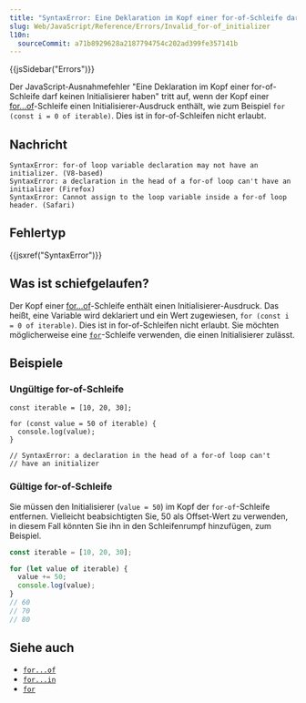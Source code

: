 ```yaml
---
title: "SyntaxError: Eine Deklaration im Kopf einer for-of-Schleife darf keinen Initialisierer haben"
slug: Web/JavaScript/Reference/Errors/Invalid_for-of_initializer
l10n:
  sourceCommit: a71b8929628a2187794754c202ad399fe357141b
---
```


{{jsSidebar("Errors")}}

Der JavaScript-Ausnahmefehler "Eine Deklaration im Kopf einer for-of-Schleife darf keinen Initialisierer haben" tritt auf, wenn der Kopf einer [for...of](/de/docs/Web/JavaScript/Reference/Statements/for...of)-Schleife einen Initialisierer-Ausdruck enthält, wie zum Beispiel `for (const i = 0 of iterable)`. Dies ist in for-of-Schleifen nicht erlaubt.

## Nachricht

```plain
SyntaxError: for-of loop variable declaration may not have an initializer. (V8-based)
SyntaxError: a declaration in the head of a for-of loop can't have an initializer (Firefox)
SyntaxError: Cannot assign to the loop variable inside a for-of loop header. (Safari)
```

## Fehlertyp

{{jsxref("SyntaxError")}}

## Was ist schiefgelaufen?

Der Kopf einer [for...of](/de/docs/Web/JavaScript/Reference/Statements/for...of)-Schleife enthält einen Initialisierer-Ausdruck. Das heißt, eine Variable wird deklariert und ein Wert zugewiesen, `for (const i = 0 of iterable)`. Dies ist in for-of-Schleifen nicht erlaubt. Sie möchten möglicherweise eine [`for`](/de/docs/Web/JavaScript/Reference/Statements/for)-Schleife verwenden, die einen Initialisierer zulässt.

## Beispiele

### Ungültige for-of-Schleife

```js-nolint example-bad
const iterable = [10, 20, 30];

for (const value = 50 of iterable) {
  console.log(value);
}

// SyntaxError: a declaration in the head of a for-of loop can't
// have an initializer
```

### Gültige for-of-Schleife

Sie müssen den Initialisierer (`value = 50`) im Kopf der `for-of`-Schleife entfernen. Vielleicht beabsichtigten Sie, 50 als Offset-Wert zu verwenden, in diesem Fall könnten Sie ihn in den Schleifenrumpf hinzufügen, zum Beispiel.

```js example-good
const iterable = [10, 20, 30];

for (let value of iterable) {
  value += 50;
  console.log(value);
}
// 60
// 70
// 80
```

## Siehe auch

- [`for...of`](/de/docs/Web/JavaScript/Reference/Statements/for...of)
- [`for...in`](/de/docs/Web/JavaScript/Reference/Statements/for...in)
- [`for`](/de/docs/Web/JavaScript/Reference/Statements/for)
